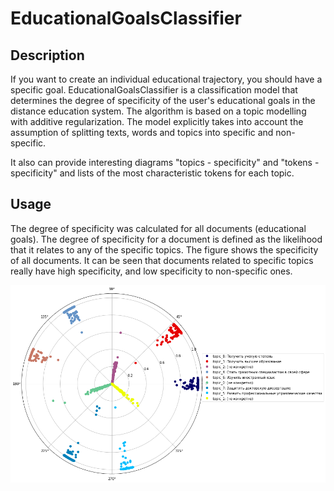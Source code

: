 # EducationalGoalsClassifier


## Description

If you want to create an individual educational trajectory, you should have a specific goal. EducationalGoalsClassifier is a classification model that determines the degree of specificity of the user's educational goals in the distance education system. The algorithm is based on a topic modelling with additive regularization. The model explicitly takes into account the assumption of splitting texts, words and topics into specific and non-specific.

It also can provide interesting diagrams "topics - specificity" and "tokens - specificity" and lists of the most characteristic tokens for each topic.

## Usage

The degree of specificity was calculated for all documents (educational goals). The degree of specificity for a document is defined as the likelihood that it relates to any of the specific topics. The figure shows the specificity of all documents. It can be seen that documents related to specific topics really have high specificity, and low specificity to non-specific ones.

!["topics - specificity" diagram](https://github.com/Guince/EducationalGoalsClassifier/blob/master/images/specifisity_all_documents.png)
